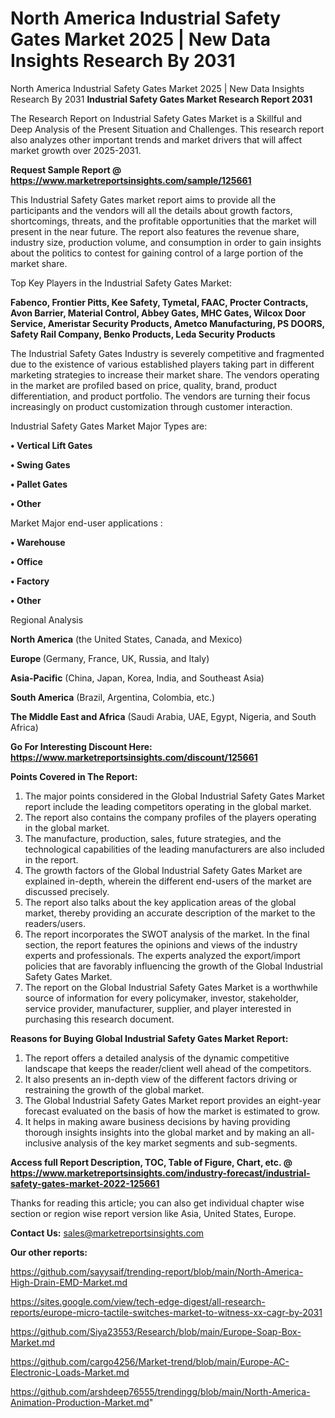 # North America Industrial Safety Gates Market 2025 | New Data Insights Research By 2031
North America Industrial Safety Gates Market 2025 | New Data Insights Research By 2031
<strong>Industrial Safety Gates Market Research Report 2031</strong>

The Research Report on Industrial Safety Gates Market is a Skillful and Deep Analysis of the Present Situation and Challenges. This research report also analyzes other important trends and market drivers that will affect market growth over 2025-2031.

<strong>Request Sample Report @ <a href=https://www.marketreportsinsights.com/sample/125661>https://www.marketreportsinsights.com/sample/125661</a></strong>

This Industrial Safety Gates market report aims to provide all the participants and the vendors will all the details about growth factors, shortcomings, threats, and the profitable opportunities that the market will present in the near future. The report also features the revenue share, industry size, production volume, and consumption in order to gain insights about the politics to contest for gaining control of a large portion of the market share.

Top Key Players in the Industrial Safety Gates Market:

<strong>Fabenco, Frontier Pitts, Kee Safety, Tymetal, FAAC, Procter Contracts, Avon Barrier, Material Control, Abbey Gates, MHC Gates, Wilcox Door Service, Ameristar Security Products, Ametco Manufacturing, PS DOORS, Safety Rail Company, Benko Products, Leda Security Products</strong>

The Industrial Safety Gates Industry is severely competitive and fragmented due to the existence of various established players taking part in different marketing strategies to increase their market share. The vendors operating in the market are profiled based on price, quality, brand, product differentiation, and product portfolio. The vendors are turning their focus increasingly on product customization through customer interaction.

Industrial Safety Gates Market Major Types are:

<strong>• Vertical Lift Gates

• Swing Gates

• Pallet Gates

• Other</strong>

Market Major end-user applications :

<strong>• Warehouse

• Office

• Factory

• Other</strong>

Regional Analysis

</u><strong><b>North America</b></strong> (the United States, Canada, and Mexico)

<strong><b>Europe </b></strong>(Germany, France, UK, Russia, and Italy)

<strong><b>Asia-Pacific</b></strong> (China, Japan, Korea, India, and Southeast Asia)

<strong><b>South America</b></strong> (Brazil, Argentina, Colombia, etc.)

<strong><b>The Middle East and Africa</b></strong> (Saudi Arabia, UAE, Egypt, Nigeria, and South Africa)

<strong>Go For Interesting Discount Here: <a href=https://www.marketreportsinsights.com/discount/125661>https://www.marketreportsinsights.com/discount/125661</a></strong>

<strong>Points Covered in The Report:</strong>
<ol>
  <li>The major points considered in the Global Industrial Safety Gates Market report include the leading competitors operating in the global market.</li>
  <li>The report also contains the company profiles of the players operating in the global market.</li>
  <li>The manufacture, production, sales, future strategies, and the technological capabilities of the leading manufacturers are also included in the report.</li>
  <li>The growth factors of the Global Industrial Safety Gates Market are explained in-depth, wherein the different end-users of the market are discussed precisely.</li>
  <li>The report also talks about the key application areas of the global market, thereby providing an accurate description of the market to the readers/users.</li>
  <li>The report incorporates the SWOT analysis of the market. In the final section, the report features the opinions and views of the industry experts and professionals. The experts analyzed the export/import policies that are favorably influencing the growth of the Global Industrial Safety Gates Market.</li>
  <li>The report on the Global Industrial Safety Gates Market is a worthwhile source of information for every policymaker, investor, stakeholder, service provider, manufacturer, supplier, and player interested in purchasing this research document.</li>
</ol>
<strong>Reasons for Buying Global Industrial Safety Gates Market Report:</strong>

<ol>
  <li>The report offers a detailed analysis of the dynamic competitive landscape that keeps the reader/client well ahead of the competitors.</li>
  <li>It also presents an in-depth view of the different factors driving or restraining the growth of the global market.</li>
  <li>The Global Industrial Safety Gates Market report provides an eight-year forecast evaluated on the basis of how the market is estimated to grow.</li>
  <li>It helps in making aware business decisions by having providing thorough insights insights into the global market and by making an all-inclusive analysis of the key market segments and sub-segments.</li>
</ol>
<strong>Access full Report Description, TOC, Table of Figure, Chart, etc. @ <a href=https://www.marketreportsinsights.com/industry-forecast/industrial-safety-gates-market-2022-125661>https://www.marketreportsinsights.com/industry-forecast/industrial-safety-gates-market-2022-125661</a></strong>


Thanks for reading this article; you can also get individual chapter wise section or region wise report version like Asia, United States, Europe.

<strong>Contact Us:</strong>
sales@marketreportsinsights.com

<strong>Our other reports:</strong>

<a href=https://github.com/sayysaif/trending-report/blob/main/North-America-High-Drain-EMD-Market.md>https://github.com/sayysaif/trending-report/blob/main/North-America-High-Drain-EMD-Market.md</a>

<a href=https://sites.google.com/view/tech-edge-digest/all-research-reports/europe-micro-tactile-switches-market-to-witness-xx-cagr-by-2031>https://sites.google.com/view/tech-edge-digest/all-research-reports/europe-micro-tactile-switches-market-to-witness-xx-cagr-by-2031</a>

<a href=https://github.com/Siya23553/Research/blob/main/Europe-Soap-Box-Market.md>https://github.com/Siya23553/Research/blob/main/Europe-Soap-Box-Market.md</a>

<a href=https://github.com/cargo4256/Market-trend/blob/main/Europe-AC-Electronic-Loads-Market.md>https://github.com/cargo4256/Market-trend/blob/main/Europe-AC-Electronic-Loads-Market.md</a>

<a href=https://github.com/arshdeep76555/trendingg/blob/main/North-America-Animation-Production-Market.md>https://github.com/arshdeep76555/trendingg/blob/main/North-America-Animation-Production-Market.md</a>"
